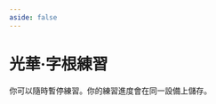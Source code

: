 ```yaml
---
aside: false
---
```

# 光華·字根練習

你可以隨時暫停練習。你的練習進度會在同一設備上儲存。

<script setup>
import Train from "@/train/ZigenTrain.vue"
import ZigenMap from "@/zigen/ZigenMap.vue"
</script>
<div class="zigen-font">
<Train name="light" zigenUrl="/zigen-light.csv" :range="[0,]" :mode='"both"' :supplement='false' :ming='false' />
</div>

<ZigenMap :default-scheme="'light'" column-min-width="1rem" />
